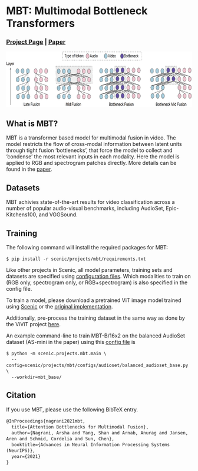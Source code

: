 # MBT: Multimodal Bottleneck Transformers

### [Project Page](https://a-nagrani.github.io/mbt.html) | [Paper](https://arxiv.org/pdf/2107.00135.pdf)

<img src="bottlenecks.png" width="700" height="150" />

## What is MBT?

MBT is a transformer based model for multimodal fusion in video. The model
restricts the flow of cross-modal information between latent units through tight
fusion ‘bottlenecks’, that force the model to collect and ‘condense’ the most
relevant inputs in each modality. Here the model is applied to RGB and
spectrogram patches directly. More details can be found in the [paper](https://arxiv.org/pdf/2107.00135.pdf).

## Datasets

MBT achivies state-of-the-art results for video classification across a number
of popular audio-visual benchmarks, including AudioSet, Epic-Kitchens100, and
VGGSound.

## Training

The following command will install the required packages for MBT:
```shell
$ pip install -r scenic/projects/mbt/requirements.txt
```

Like other projects in Scenic, all model parameters, training sets and datasets are specified using [configuration files](configs).
Which modalities to train on (RGB only, spectrogram only, or RGB+spectrogram) is also specified in the config file.

To train a model, please download a pretrained ViT image model trained using
[Scenic](https://github.com/google-research/scenic/tree/main/scenic/projects/baselines)
or the [original implementation](https://github.com/google-research/vision_transformer).

Additionally, pre-process the training dataset in the same way as done by the ViViT project [here](https://github.com/google-research/scenic/tree/main/scenic/projects/vivit/data/data.md).

An example command-line to train MBT-B/16x2 on the balanced AudioSet dataset (AS-mini in the paper)
using this [config file](configs/audioset/balanced_audioset_base.py)
is

```shell
$ python -m scenic.projects.mbt.main \
  --config=scenic/projects/mbt/configs/audioset/balanced_audioset_base.py \
  --workdir=mbt_base/
```

## Citation

If you use MBT, please use the following BibTeX entry.

```
@InProceedings{nagrani2021mbt,
  title={Attention Bottlenecks for Multimodal Fusion},
  author={Nagrani, Arsha and Yang, Shan and Arnab, Anurag and Jansen, Aren and Schmid, Cordelia and Sun, Chen},
  booktitle={Advances in Neural Information Processing Systems (NeurIPS)},
  year={2021}
}
```


